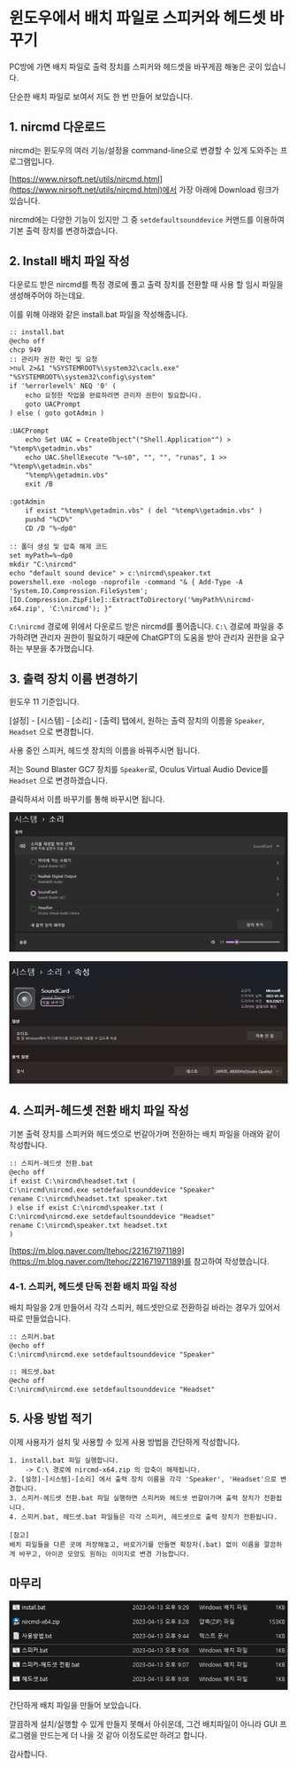 # 윈도우에서 배치 파일로 스피커와 헤드셋 바꾸기

PC방에 가면 배치 파일로 출력 장치를 스피커와 헤드셋을 바꾸게끔 해놓은 곳이 있습니다.

단순한 배치 파일로 보여서 저도 한 번 만들어 보았습니다.

## 1. nircmd 다운로드

nircmd는 윈도우의 여러 기능/설정을 command-line으로 변경할 수 있게 도와주는 프로그램입니다.

[https://www.nirsoft.net/utils/nircmd.html](https://www.nirsoft.net/utils/nircmd.html)에서 가장 아래에 Download 링크가 있습니다.

nircmd에는 다양한 기능이 있지만 그 중 `setdefaultsounddevice` 커맨드를 이용하여 기본 출력 장치를 변경하겠습니다.

## 2. Install 배치 파일 작성

다운로드 받은 nircmd를 특정 경로에 풀고 출력 장치를 전환할 때 사용 할 임시 파일을 생성해주어야 하는데요.

이를 위해 아래와 같은 install.bat 파일을 작성해줍니다.

```batch
:: install.bat
@echo off
chcp 949
:: 관리자 권한 확인 및 요청
>nul 2>&1 "%SYSTEMROOT%\system32\cacls.exe" "%SYSTEMROOT%\system32\config\system"
if '%errorlevel%' NEQ '0' (
    echo 요청한 작업을 완료하려면 관리자 권한이 필요합니다.
    goto UACPrompt
) else ( goto gotAdmin )

:UACPrompt
    echo Set UAC = CreateObject^("Shell.Application"^) > "%temp%\getadmin.vbs"
    echo UAC.ShellExecute "%~s0", "", "", "runas", 1 >> "%temp%\getadmin.vbs"
    "%temp%\getadmin.vbs"
    exit /B

:gotAdmin
    if exist "%temp%\getadmin.vbs" ( del "%temp%\getadmin.vbs" )
    pushd "%CD%"
    CD /D "%~dp0"

:: 폴더 생성 및 압축 해제 코드
set myPath=%~dp0
mkdir "C:\nircmd"
echo "default sound device" > c:\nircmd\speaker.txt
powershell.exe -nologo -noprofile -command "& { Add-Type -A 'System.IO.Compression.FileSystem'; [IO.Compression.ZipFile]::ExtractToDirectory('%myPath%\nircmd-x64.zip', 'C:\nircmd'); }"
```

`C:\nircmd` 경로에 위에서 다운로드 받은 nircmd를 풀어줍니다. `C:\` 경로에 파일을 추가하려면 관리자 권한이 필요하기 때문에 ChatGPT의 도움을 받아 관리자 권한을 요구하는 부분을 추가했습니다.

## 3. 출력 장치 이름 변경하기

윈도우 11 기준입니다.

[설정] - [시스템] - [소리] - [출력] 탭에서, 원하는 출력 장치의 이름을 `Speaker`, `Headset` 으로 변경합니다.

사용 중인 스피커, 헤드셋 장치의 이름을 바꿔주시면 됩니다.

저는 Sound Blaster GC7 장치를 `Speaker`로, Oculus Virtual Audio Device를 `Headset` 으로 변경하겠습니다.

클릭하셔서 이름 바꾸기를 통해 바꾸시면 됩니다.

![이미지](./images/윈도우-스피커-토글_1.png)

![이미지](./images/윈도우-스피커-토글_2.png)

## 4. 스피커-헤드셋 전환 배치 파일 작성

기본 출력 장치를 스피커와 헤드셋으로 번갈아가며 전환하는 배치 파일을 아래와 같이 작성합니다.

```batch
:: 스피커-헤드셋 전환.bat
@echo off
if exist C:\nircmd\headset.txt (
C:\nircmd\nircmd.exe setdefaultsounddevice "Speaker"
rename C:\nircmd\headset.txt speaker.txt
) else if exist C:\nircmd\speaker.txt (
C:\nircmd\nircmd.exe setdefaultsounddevice "Headset"
rename C:\nircmd\speaker.txt headset.txt
)
```

[https://m.blog.naver.com/ltehoc/221671971189](https://m.blog.naver.com/ltehoc/221671971189)를 참고하여 작성했습니다.

### 4-1. 스피커, 헤드셋 단독 전환 배치 파일 작성

배치 파일을 2개 만들어서 각각 스피커, 헤드셋만으로 전환하길 바라는 경우가 있어서 따로 만들었습니다.

```batch
:: 스피커.bat
@echo off
C:\nircmd\nircmd.exe setdefaultsounddevice "Speaker"
```

```batch
:: 헤드셋.bat
@echo off
C:\nircmd\nircmd.exe setdefaultsounddevice "Headset"
```

## 5. 사용 방법 적기

이제 사용자가 설치 및 사용할 수 있게 사용 방법을 간단하게 작성합니다.

```
1. install.bat 파일 실행합니다.
	-> C:\ 경로에 nircmd-x64.zip 의 압축이 해제됩니다.
2. [설정]-[시스템]-[소리] 에서 출력 장치 이름을 각각 'Speaker', 'Headset'으로 변경합니다.
3. 스피커-헤드셋 전환.bat 파일 실행하면 스피커와 헤드셋 번갈아가며 출력 장치가 전환됩니다.
4. 스피커.bat, 헤드셋.bat 파일들은 각각 스피커, 헤드셋으로 출력 장치가 전환됩니다.

[참고]
배치 파일들을 다른 곳에 저장해놓고, 바로가기를 만들면 확장자(.bat) 없이 이름을 깔끔하게 바꾸고, 아이콘 모양도 원하는 이미지로 변경 가능합니다.
```

## 마무리

![이미지](./images/윈도우-스피커-토글_3.png)

간단하게 배치 파일을 만들어 보았습니다.

깔끔하게 설치/실행할 수 있게 만들지 못해서 아쉬운데, 그건 배치파일이 아니라 GUI 프로그램을 만드는게 더 나을 것 같아 이정도로만 하려고 합니다.

감사합니다.